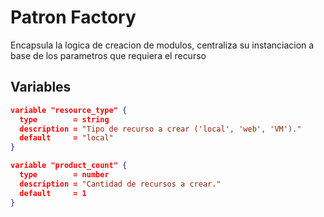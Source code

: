 # Patron Factory

Encapsula la logica de creacion de modulos, centraliza su instanciacion a base de los parametros que requiera el recurso

## Variables

```json
variable "resource_type" {
  type        = string
  description = "Tipo de recurso a crear ('local', 'web', 'VM')."
  default     = "local"
}
```

```json
variable "product_count" {
  type        = number
  description = "Cantidad de recursos a crear."
  default     = 1
}
```

